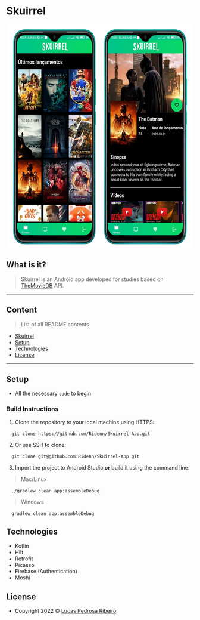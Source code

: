 # Skuirrel

<p align="center">
    <img src="docs/app_demo.png" height="600">
</p>

## What is it?

> Skuirrel is an Android app developed for studies based on [TheMovieDB](https://www.themoviedb.org/?language=en) API.
---

## Content

> List of all README contents

- [Skuirrel](#Skuirrel)
- [Setup](#setup)
- [Technologies](#technologies)
- [License](#license)

---

## Setup

- All the necessary `code` to begin

### Build Instructions

1. Clone the repository to your local machine using HTTPS:

```shell
  git clone https://github.com/Ridenn/Skuirrel-App.git
  ```

2. Or use SSH to clone:

```shell
  git clone git@github.com:Ridenn/Skuirrel-App.git
  ```

3. Import the project to Android Studio **or** build it using the command line:

> Mac/Linux
```shell
  ./gradlew clean app:assembleDebug
  ```

> Windows
```shell
  gradlew clean app:assembleDebug
  ```

## Technologies

- Kotlin
- Hilt
- Retrofit
- Picasso
- Firebase (Authentication)
- Moshi

## License

- Copyright 2022 © <a href="https://github.com/Ridenn" target="_blank">Lucas Pedrosa Ribeiro</a>.

